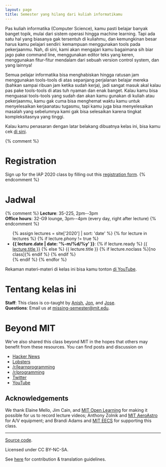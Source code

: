 ```yaml
---
layout: page
title: Semester yang hilang dari kuliah informatikamu
---
```


Pas kuliah informatika (Computer Science), kamu pasti belajar banyak banget topik, mulai dari sistem operasi hingga machine learning.
Tapi ada satu hal yang biasanya gak tersentuh di kuliahmu, dan kemungkinan besar harus kamu pelajari sendiri: kemampuan menggunakan tools pada pekerjaanmu.
Nah, di sini, kami akan mengajari kamu bagaimana sih biar jago pake command line, menggunakan editor teks yang keren, menggunakan fitur-fitur mendalam dari sebuah version control system, dan yang lainnya!

<!-- Classes teach you all about advanced topics within CS, from operating systems
to machine learning, but there’s one critical subject that’s rarely covered,
and is instead left to students to figure out on their own: proficiency with
their tools. We’ll teach you how to master the command-line, use a powerful
text editor, use fancy features of version control systems, and much more! -->

Semua pelajar informatika bisa menghabiskan hingga ratusan jam menggunakan tools-tools di atas sepanjang perjalanan belajar mereka (bahkan sampai ribuan jam ketika sudah kerja), jadi sangat masuk akal kalau pas pake tools-tools di atas tuh nyaman dan enak banget. Kalau kamu bisa menguasai tools-tools yang sudah dan akan kamu gunakan di kuliah atau pekerjaanmu, kamu gak cuma bisa menghemat waktu kamu untuk menyelesaikan kerjaanatau tugasmu, tapi kamu juga bisa menyelesaikan masalah yang sebelumnya kami gak bisa selesaikan karena tingkat kompleksitasnya yang tinggi.

<!-- Students spend hundreds of hours using these tools over the course of their
education (and thousands over their career), so it makes sense to make the
experience as fluid and frictionless as possible. Mastering these tools not
only enables you to spend less time on figuring out how to bend your tools to
your will, but it also lets you solve problems that would previously seem
impossibly complex. -->

Kalau kamu penasaran dengan latar belakang dibuatnya kelas ini, bisa kamu cek [di sini](/about/).

<!-- Read about the [motivation behind this class](/about/). -->

{% comment %}
# Registration

Sign up for the IAP 2020 class by filling out this [registration form](https://forms.gle/TD1KnwCSV52qexVt9).
{% endcomment %}

<!-- # Schedule -->

# Jadwal

{% comment %}
**Lecture**: 35-225, 2pm--3pm<br>
**Office hours**: 32-G9 lounge, 3pm--4pm (every day, right after lecture)
{% endcomment %}

<ul>
{% assign lectures = site['2020'] | sort: 'date' %}
{% for lecture in lectures %}
    {% if lecture.phony != true %}
        <li>
        <strong>{{ lecture.date | date: '%-m/%d/%y' }}</strong>:
        {% if lecture.ready %}
            <a href="{{ lecture.url }}">{{ lecture.title }}</a>
        {% else %}
            {{ lecture.title }} {% if lecture.noclass %}[no class]{% endif %}
        {% endif %}
        </li>
    {% endif %}
{% endfor %}
</ul>

<!-- Video recordings of the lectures are available [on
YouTube](https://www.youtube.com/playlist?list=PLyzOVJj3bHQuloKGG59rS43e29ro7I57J). -->

Rekaman materi-materi di kelas ini bisa kamu tonton [di
YouTube](https://www.youtube.com/playlist?list=PLyzOVJj3bHQuloKGG59rS43e29ro7I57J).

<!-- # About the class -->

# Tentang kelas ini

**Staff**: This class is co-taught by [Anish](https://www.anishathalye.com/), [Jon](https://thesquareplanet.com/), and [Jose](http://josejg.com/).<br>
**Questions**: Email us at [missing-semester@mit.edu](mailto:missing-semester@mit.edu).

# Beyond MIT

We've also shared this class beyond MIT in the hopes that others may
benefit from these resources. You can find posts and discussion on

 - [Hacker News](https://news.ycombinator.com/item?id=22226380)
 - [Lobsters](https://lobste.rs/s/ti1k98/missing_semester_your_cs_education_mit)
 - [/r/learnprogramming](https://www.reddit.com/r/learnprogramming/comments/eyagda/the_missing_semester_of_your_cs_education_mit/)
 - [/r/programming](https://www.reddit.com/r/programming/comments/eyagcd/the_missing_semester_of_your_cs_education_mit/)
 - [Twitter](https://twitter.com/jonhoo/status/1224383452591509507)
 - [YouTube](https://www.youtube.com/playlist?list=PLyzOVJj3bHQuloKGG59rS43e29ro7I57J)

## Acknowledgements

We thank Elaine Mello, Jim Cain, and [MIT Open
Learning](https://openlearning.mit.edu/) for making it possible for us to
record lecture videos; Anthony Zolnik and [MIT
AeroAstro](https://aeroastro.mit.edu/) for A/V equipment; and Brandi Adams and
[MIT EECS](https://www.eecs.mit.edu/) for supporting this class.

---

<div class="small center">
<p><a href="https://github.com/missing-semester/missing-semester">Source code</a>.</p>
<p>Licensed under CC BY-NC-SA.</p>
<p>See <a href="/license/">here</a> for contribution &amp; translation guidelines.</p>
</div>
